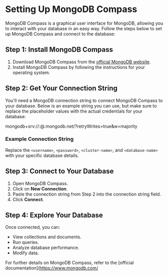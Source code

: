 # Setting Up MongoDB Compass

MongoDB Compass is a graphical user interface for MongoDB, allowing you to interact with your database in an easy way. Follow the steps below to set up MongoDB Compass and connect to the database:

## Step 1: Install MongoDB Compass
1. Download MongoDB Compass from the [official MongoDB website](https://www.mongodb.com/products/compass).
2. Install MongoDB Compass by following the instructions for your operating system.

## Step 2: Get Your Connection String
You'll need a MongoDB connection string to connect MongoDB Compass to your database. Below is an example string you can use, but make sure to replace the placeholder values with the actual credentials for your database:

mongodb+srv://<username>:<password>@<cluster-name>.mongodb.net/<database-name>?retryWrites=true&w=majority

### Example Connection String
Replace the `<username>`, `<password>`, `<cluster-name>`, and `<database-name>` with your specific database details.


## Step 3: Connect to Your Database
1. Open MongoDB Compass.
2. Click on **New Connection**.
3. Paste the connection string from Step 2 into the connection string field.
4. Click **Connect**.

## Step 4: Explore Your Database
Once connected, you can:
- View collections and documents.
- Run queries.
- Analyze database performance.
- Modify data.

For further details on MongoDB Compass, refer to the [official documentation](https://www.mongodb.com/
